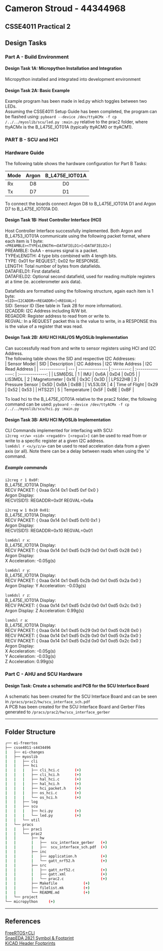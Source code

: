 # Cameron Stroud - 44344968

## CSSE4011 Practical 2

## Design Tasks

### Part A - Build Environment

#### Design Task 1A: Micropython Installation and Integration

Micropython installed and integrated into development environment

#### Design Task 2A: Basic Example

Example program has been made in led.py which toggles between two LEDs.  
Assuming the CSSE4011 Setup Guide has been completed, the program can be flashed using:   `pyboard --device /dev/ttyACMx -f cp /../../myoslib/scu/led.py :main.py` relative to the prac2 folder, where ttyACMx is the B\_L475E\_IOT01A (typically ttyACM0 or ttyACM1).  

### PART B - SCU and HCI

### Hardware Guide

The following table shows the hardware configuration for Part B Tasks:  

| Mode  | Argon | B\_L475E\_IOT01A  |
| ----- | :---: | :---------------: |
| Rx    | D8    | D0                |
| Tx    | D7    | D1                |

To connect the boards connect Argon D8 to B\_L475E\_IOT01A D1 and Argon D7 to B\_L475E\_IOT01A D0.  

#### Design Task 1B: Host Controller Interface (HCI)

Host Controller Interface successfully implemented. Both Argon and B\_L4753\_IOT01A communicate using the following packet format, where each item is 1 byte:  
`<PREAMBLE><TYPExLENGTH><DATAFIELD1>[<DATAFIELD2>]`  
PREAMBLE: 0xAA - ensures signal is a packet.  
TYPExLENGTH: 4 type bits combined with 4 length bits.  
TYPE: 0x01 for REQUEST; 0x02 for RESPONSE.  
LENGTH: Total number of bytes from datafields.  
DATAFIELD1: First datafield.  
DATAFIELD2: Optional second datafield, used for reading multiple registers at a time (ie. accelerometer axis data).  

Datafields are formatted using the following structure, again each item is 1 byte:  
`<SID><I2CADDR><REGADDR>[<REGVAL>]`  
SID: Sensor ID (See table in Task 2B for more information).  
I2CADDR: I2C Address including R/W bit.  
REGADDR: Register address to read from or write to.  
REGVAL: In a REQUEST packet this is the value to write, in a RESPONSE this is the value of a register that was read.  

#### Design Task 2B: AHU HCI HAL/OS MyOSLib Implementation

Can successfully read from and write to sensor registers using HCI and I2C Address.  
The following table shows the SID and respective I2C Addresses:  
| Sensor Model  | SID | Description     | I2C Address | I2C Write Address | I2C Read Address |
| ------------- | --- | --------------- | :---------: | :---------------: | :--------------: |
| LSM6DSL       | 1   | IMU             | 0x6A        | 0xD4              | 0xD5             |
| LIS3MDL       | 2   | Magnetometer    | 0x1E        | 0x3C              | 0x3D             |
| LPS22HB       | 3   | Pressure Sensor | 0x5D        | 0xBA              | 0xBB             |
| VL53L0X       | 4   | Time of Flight  | 0x29        | 0x52              | 0x53             |
| HTS221        | 5   | Temperature     | 0x5F        | 0xBE              | 0xBF             |

To load hci to the B_L475E_IOT01A relative to the prac2 folder, the following command can be used: `pyboard --device /dev/ttyACMx -f cp /../../myoslib/scu/hci.py :main.py`  

#### Design Task 3B: AHU HCI MyOSLib Implementation

CLI Commands implemented for interfacing with SCU:  
`i2creg <r/w> <sid> <regaddr> [<regval>]` can be used to read from or write to a specific register at a given I2C address.  
`lsm6dsl r <x/y/z/a>` can be used to read acceleration data from a given axis (or all). Note there can be a delay between reads when using the '`a`' command.  

##### Example commands

`i2creg r 1 0x0F`:  
B\_L475E\_IOT01A Display:  
RECV PACKET: { 0xaa 0x14 0x1 0xd5 0xf 0x0 }  
Argon Display:  
RECV(SID1): REGADDR=0x0f REGVAL=0x6a  
  
`i2creg w 1 0x10 0x01`:  
B\_L475E\_IOT01A Display:  
RECV PACKET: { 0xaa 0x14 0x1 0xd5 0x10 0x1 }  
Argon Display:  
RECV(SID1): REGADDR=0x10 REGVAL=0x01

`lsm6dsl r x`:  
B\_L475E\_IOT01A Display:  
RECV PACKET: { 0xaa 0x14 0x1 0xd5 0x29 0x0 0x1 0xd5 0x28 0x0 }  
Argon Display:  
X Acceleration: -0.05g(s)  

`lsm6dsl r y`:  
B\_L475E\_IOT01A Display:  
RECV PACKET: { 0xaa 0x14 0x1 0xd5 0x2b 0x0 0x1 0xd5 0x2a 0x0 }  
Argon Display: Y Acceleration: -0.03g(s)  

`lsm6dsl r z`:  
B\_L475E\_IOT01A Display:  
RECV PACKET: { 0xaa 0x14 0x1 0xd5 0x2d 0x0 0x1 0xd5 0x2c 0x0 }  
Argon Display: Z Acceleration: 0.99g(s)  

`lsmdsl r a`:  
B\_L475E\_IOT01A Display:  
RECV PACKET: { 0xaa 0x14 0x1 0xd5 0x29 0x0 0x1 0xd5 0x28 0x0 }  
RECV PACKET: { 0xaa 0x14 0x1 0xd5 0x2b 0x0 0x1 0xd5 0x2a 0x0 }  
RECV PACKET: { 0xaa 0x14 0x1 0xd5 0x2d 0x0 0x1 0xd5 0x2c 0x0 }  
Argon Display:  
X Acceleration: -0.05g(s)  
Y Acceleration: -0.03g(s)  
Z Acceleration: 0.99g(s)  

### Part C - AHU and SCU Hardware

#### Design Task: Create a schematic and PCB for the SCU Interface Board

A schematic has been created for the SCU Interface Board and can be seen in `/pracs/prac2/hw/scu_interface_sch.pdf`  
A PCB has been created for the SCU Interface Board and Gerber Files generated to `/pracs/prac2/hw/scu_interface_gerber`  

---

## Folder Structure

```bash
┌── ei-freertos  
├── csse4011-s4434496  
|   ├── ei-changes  
|   ├── myoslib  
|   |   ├── cli  
|   |   ├── hci  
|   |   |   ├── cli_hci.c       (+)  
|   |   |   ├── cli_hci.h       (+)  
|   |   |   ├── hal_hci.c       (+)  
|   |   |   ├── hal_hci.h       (+)  
|   |   |   ├── hci_packet.h    (+)  
|   |   |   ├── os_hci.c        (+)  
|   |   |   └── os_hci.h        (+)  
|   |   ├── log  
|   |   ├── scu  
|   |   |   ├── hci.py          (+)  
|   |   |   └── led.py          (+)  
|   |   └── util  
|   └── pracs  
|   |   ├── prac1  
|   |   └── prac2  
|   |       ├── hw  
|   |       |   ├──  scu_interface_gerber   (+)  
|   |       |   ├──  scu_interface_sch.pdf  (+)  
|   |       ├── inc  
|   |       |   ├── application.h           (+)  
|   |       |   └── gatt_nrf52.h            (+)  
|   |       ├── src  
|   |       |   ├── gatt_nrf52.c            (+)  
|   |       |   ├── gatt.xml                (+)  
|   |       |   └── prac2.c                 (+)  
|   |       ├── Makefile            (+)
|   |       ├── filelist.mk         (+)
|   |       └── README.md           (+)
|   └── project  
└── micropython     (+)  
```

---

## References

[FreeRTOS+CLI](https://www.freertos.org/FreeRTOS-Plus/FreeRTOS_Plus_CLI/Download_FreeRTOS_Plus_CLI.html)  
[SnapEDA 2821 Symbol & Footprint](https://www.snapeda.com/parts/2821/Adafruit%20Industries%20LLC/view-part/)  
[KiCAD Header Footprints](https://kicad.github.io/footprints/Connector_PinHeader_2.54mm)  